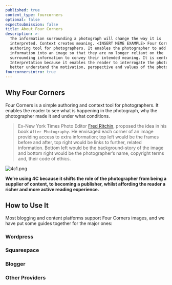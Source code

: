 ```yaml
---
published: true
content_type: fourcorners
optional: false
expectsubmission: false
title: About Four Corners
description: >-
  The information surrounding a photograph will change the way it is
  interpreted. Context creates meaning. <INSERT MEME EXAMPLE> Four Corners is an
  authoring tool for photographers. It enables the photographer to add extra
  information into an image so that they are no longer reliant on the
  surrounding information to convey their intended meaning. It is central to
  Interpretation because it enables the reader to interrogate the photograph and
  better understand the motivation, perspective and values of the photographer.
fourcornersintro: true
---
```

## Why Four Corners

Four Corners is a simple authoring and context tool for photographers. It enables the reader to see what is happening in the photograph, why the photographer made it and under what conditions.

> Ex-New York Times Photo Editor [Fred Ritchin](https://www.icp.org/users/fredritchin), proposed the idea in his book `After Photography`. He envisaged each corner of an image providing access to extra information; top left would be the frames before and after, top right would be links to further, related information. Bottom left would be the background-story of the image and bottom right would be the photographer’s name, copyright terms and, their code of ethics.

![4c1.png](https://rocket.connectedacademy.io/course/content/media/4c1.png)

**We’re using 4C because it shifts the role of the photographer from being a supplier of content, to becoming a publisher, whilst affording the reader a richer and more active reading experience.**


## How to Use It

Most blogging and content platforms support Four Corners images, and we have put some guides together for the major ones:

### Wordpress

### Squarespace

### Blogger

### Other Providers
